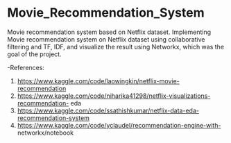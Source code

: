 # Movie_Recommendation_System
Movie recommendation system based on Netflix dataset.
Implementing Movie recommendation system on Netflix dataset using collaborative filtering and TF, IDF, and visualize the result using Networkx, which was the goal of the project.

-References:
1. https://www.kaggle.com/code/laowingkin/netflix-movie-recommendation
2. https://www.kaggle.com/code/niharika41298/netflix-visualizations-recommendation-
eda
3. https://www.kaggle.com/code/ssathishkumar/netflix-data-eda-recommendation-system
4. https://www.kaggle.com/code/yclaudel/recommendation-engine-with-
networkx/notebook
